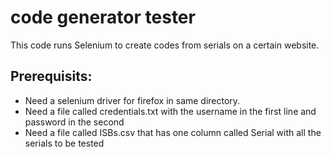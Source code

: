 # code generator tester

This code runs Selenium to create codes from serials on a certain website. 

## Prerequisits:

* Need a selenium driver for firefox in same directory.
* Need a file called credentials.txt with the username in the first line and password in the second
* Need a file called ISBs.csv that has one column called Serial with all the serials to be tested
